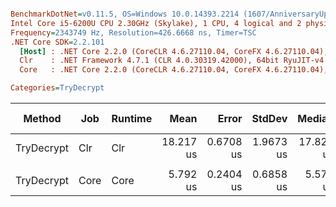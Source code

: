 ``` ini

BenchmarkDotNet=v0.11.5, OS=Windows 10.0.14393.2214 (1607/AnniversaryUpdate/Redstone1)
Intel Core i5-6200U CPU 2.30GHz (Skylake), 1 CPU, 4 logical and 2 physical cores
Frequency=2343749 Hz, Resolution=426.6668 ns, Timer=TSC
.NET Core SDK=2.2.101
  [Host] : .NET Core 2.2.0 (CoreCLR 4.6.27110.04, CoreFX 4.6.27110.04), 64bit RyuJIT
  Clr    : .NET Framework 4.7.1 (CLR 4.0.30319.42000), 64bit RyuJIT-v4.7.2563.0
  Core   : .NET Core 2.2.0 (CoreCLR 4.6.27110.04, CoreFX 4.6.27110.04), 64bit RyuJIT

Categories=TryDecrypt  

```
|     Method |  Job | Runtime |      Mean |     Error |    StdDev |    Median | Ratio |  Gen 0 | Gen 1 | Gen 2 | Allocated |
|----------- |----- |-------- |----------:|----------:|----------:|----------:|------:|-------:|------:|------:|----------:|
| TryDecrypt |  Clr |     Clr | 18.217 us | 0.6708 us | 1.9673 us | 17.821 us |  1.00 | 1.1597 |     - |     - |   1.83 KB |
|            |      |         |           |           |           |           |       |        |       |       |           |
| TryDecrypt | Core |    Core |  5.792 us | 0.2404 us | 0.6858 us |  5.576 us |  1.00 | 0.8011 |     - |     - |   1.23 KB |
